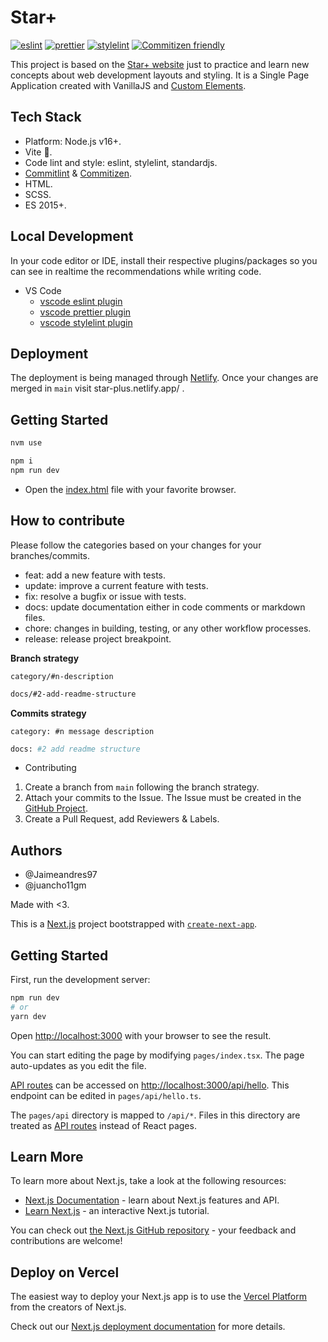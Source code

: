 # Star+

[![eslint](https://img.shields.io/badge/code_lint-eslint-463fd4.svg?style=flat-square)](https://eslint.org)
[![prettier](https://img.shields.io/badge/prettier-formatter-pink)](https://eslint.org)
[![stylelint](https://img.shields.io/badge/css_style-stylelint-263338.svg?style=flat-square)](https://stylelint.io)
[![Commitizen friendly](https://img.shields.io/badge/commitizen-friendly-brightgreen.svg)](http://commitizen.github.io/cz-cli/)

This project is based on the [Star+ website](https://www.starplus.com/es-co) just to practice and learn new concepts about web development layouts and styling. It is a Single Page Application created with VanillaJS and [Custom Elements](https://developer.mozilla.org/en-US/docs/Web/Web_Components/Using_custom_elements).

## Tech Stack

- Platform: Node.js v16+.
- Vite 🌼.
- Code lint and style: eslint, stylelint, standardjs.
- [Commitlint](https://commitlint.js.org/#/) & [Commitizen](https://github.com/commitizen/cz-cli).
- HTML.
- SCSS.
- ES 2015+.

## Local Development

In your code editor or IDE, install their respective plugins/packages so you can see
in realtime the recommendations while writing code.

- VS Code
  - [vscode eslint plugin](https://marketplace.visualstudio.com/items?itemName=dbaeumer.vscode-eslint)
  - [vscode prettier plugin](https://marketplace.visualstudio.com/items?itemName=esbenp.prettier-vscode)
  - [vscode stylelint plugin](https://marketplace.visualstudio.com/items?itemName=stylelint.vscode-stylelint)

## Deployment

The deployment is being managed through [Netlify](https://www.netlify.com/).
Once your changes are merged in `main` visit star-plus.netlify.app/ .

## Getting Started

```bash
nvm use
```

```bash
npm i
npm run dev
```

- Open the [index.html](./index.html) file with your favorite browser.

## How to contribute

Please follow the categories based on your changes for your branches/commits.

- feat: add a new feature with tests.
- update: improve a current feature with tests.
- fix: resolve a bugfix or issue with tests.
- docs: update documentation either in code comments or markdown files.
- chore: changes in building, testing, or any other workflow processes.
- release: release project breakpoint.

**Branch strategy**

`category/#n-description`

```bash
docs/#2-add-readme-structure
```

**Commits strategy**

`category: #n message description`

```bash
docs: #2 add readme structure
```

- Contributing

1. Create a branch from `main` following the branch strategy.
2. Attach your commits to the Issue. The Issue must be created in the [GitHub Project](https://github.com/juancho11gm/start-plus/issues).
3. Create a Pull Request, add Reviewers & Labels.

## Authors

- @Jaimeandres97
- @juancho11gm

Made with <3.

This is a [Next.js](https://nextjs.org/) project bootstrapped with [`create-next-app`](https://github.com/vercel/next.js/tree/canary/packages/create-next-app).

## Getting Started

First, run the development server:

```bash
npm run dev
# or
yarn dev
```

Open [http://localhost:3000](http://localhost:3000) with your browser to see the result.

You can start editing the page by modifying `pages/index.tsx`. The page auto-updates as you edit the file.

[API routes](https://nextjs.org/docs/api-routes/introduction) can be accessed on [http://localhost:3000/api/hello](http://localhost:3000/api/hello). This endpoint can be edited in `pages/api/hello.ts`.

The `pages/api` directory is mapped to `/api/*`. Files in this directory are treated as [API routes](https://nextjs.org/docs/api-routes/introduction) instead of React pages.

## Learn More

To learn more about Next.js, take a look at the following resources:

- [Next.js Documentation](https://nextjs.org/docs) - learn about Next.js features and API.
- [Learn Next.js](https://nextjs.org/learn) - an interactive Next.js tutorial.

You can check out [the Next.js GitHub repository](https://github.com/vercel/next.js/) - your feedback and contributions are welcome!

## Deploy on Vercel

The easiest way to deploy your Next.js app is to use the [Vercel Platform](https://vercel.com/new?utm_medium=default-template&filter=next.js&utm_source=create-next-app&utm_campaign=create-next-app-readme) from the creators of Next.js.

Check out our [Next.js deployment documentation](https://nextjs.org/docs/deployment) for more details.
